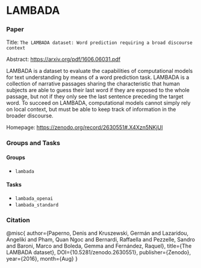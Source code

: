 # LAMBADA

### Paper

Title: `The LAMBADA dataset: Word prediction requiring a broad discourse context`

Abstract: https://arxiv.org/pdf/1606.06031.pdf

LAMBADA is a dataset to evaluate the capabilities of computational models for text
understanding by means of a word prediction task. LAMBADA is a collection of narrative
passages sharing the characteristic that human subjects are able to guess their last
word if they are exposed to the whole passage, but not if they only see the last
sentence preceding the target word. To succeed on LAMBADA, computational models
cannot simply rely on local context, but must be able to keep track of information
in the broader discourse.

Homepage: https://zenodo.org/record/2630551#.X4Xzn5NKjUI

### Groups and Tasks

#### Groups

- `lambada`

#### Tasks

- `lambada_openai`
- `lambada_standard`

### Citation

@misc{
author={Paperno, Denis and Kruszewski, Germán and Lazaridou, Angeliki and Pham, Quan Ngoc and Bernardi, Raffaella and Pezzelle, Sandro and Baroni, Marco and Boleda, Gemma and Fernández, Raquel},
title={The LAMBADA dataset},
DOI={10.5281/zenodo.2630551},
publisher={Zenodo},
year={2016},
month={Aug}
}
